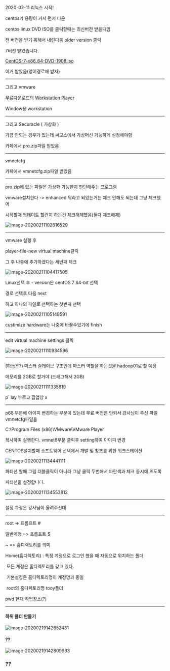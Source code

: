2020-02-11 리눅스 시작!



centos가 용량이 커서 먼저 다운

centos linux DVD ISO를 클릭할때는 최신버전 받을때임



전 버전을 받기 위해서 내린다음 older version 클릭 



7버전 받았습니다.

[CentOS-7-x86_64-DVD-1908.iso](http://mirror.kakao.com/centos/7.7.1908/isos/x86_64/CentOS-7-x86_64-DVD-1908.iso)

이거 받았음(영어경로에 받자)

------

그리고 vmware

무료다운로드의 [Workstation Player](https://www.vmware.com/kr/products/workstation-player/workstation-player-evaluation.html)

Window용 workstation



------

그리고 Securacle ( 가상화 )

가끔 안되는 경우가 있는데 씨모스에서 가상머신 가능하게 설정해야함

카페에서 pro.zip파일 받았음



--------

vmnetcfg

카페에서 vmnetcfg.zip파일 받았음

----------

pro.zip에 있는 파일은 가상화 가능한지 판단해주는 프로그램

vmware설치한다 -> enhanced 뭐라고 되있는거는 체크 안해도 되는데 그냥 체크했어

시작할때 업데이트 할건지 하는건 체크해제했음(둘다 체크해제)

![image-20200211102616529](C:\Users\student\AppData\Roaming\Typora\typora-user-images\image-20200211102616529.png)

------

vmware 실행 후

player-file-new virtual machine클릭

그 후 나중에 추가하겠다는 세번째 체크

![image-20200211104417505](images/image-20200211104417505.png)



Linux선택 후 - version은 centOS 7 64-bit 선택

경로 선택후 다음 next

하고 하나의 파일로 선택하는 첫번째 선택

![image-20200211105148591](images/image-20200211105148591.png)



custimize hardware는 나중에 바꿀수있기에 finish

-------

edit virtual machine settings 클릭

![image-20200211110934596](images/image-20200211110934596.png)

----



(하둡은?) 마스터 슬래이브 구조인데 마스터 역할을 하는것을 hadoop01로 할 예정

메모리를 2GB로 할거야 (드래그해서 2GB)

![image-20200211111335819](images/image-20200211111335819.png)



p` lay 누르고 팝업창 x 

 



-------------

p68 부분에 아이피 변경하는 부분이 있는데 무료 버전은 안되서 강사님이 주신 파일 vmnetcfg파일을 

C:\Program Files (x86)\VMware\VMware Player

복사하여 실행한다.  vmnet8부분 클릭후 setting하여 아이피 변경 



CENTOS설치할때 소프트웨어 선택에서  개발 및 창조를 위한 워크스테이션



![image-20200211134441111](images/image-20200211134441111.png)

파티션 할때 그림 더블클릭이 아니라 그냥 클릭 두번해서 파란색과 체크 동시에 뜨도록

파티션을 설정합니다.



![image-20200211134553812](images/image-20200211134553812.png)



-----

설정 과정은 강사님이 올려주신대

------

root => 프롬프트 #  

일반계정 => 프롬프트 $

~ => 홈디렉토리를 의미

Home(홈디렉토리) : 특정 계정으로 로그인 했을 때 자동으로 위치하는 폴더

​									모든 계정은 홈디렉토리를 갖고 있다.

​									기본설정은 홈디렉토리명이 계정명과 동일

​									root의 홈디렉토리명 tooy폴더

pwd 현재 작업장소(?)



---

#### 하위 폴더 만들기

![image-20200219142652431](images/image-20200219142652431.png)



#### ??

![image-20200219142809933](images/image-20200219142809933.png)



### ??

